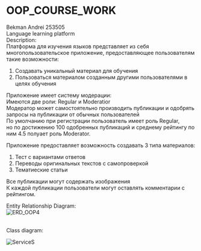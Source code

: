 # OOP_COURSE_WORK
Bekman Andrei 253505<br />
Language learning platform<br />
Description:<br />
Платформа для изучения языков представляет из себя многопользовательское приложение, предоставляющее пользователям такие возможности: <br />
1. Cоздавать уникальный материал для обучения<br />
2. Пользоваться материалом созданным другими пользователями в целях обучения<br />

Приложение имеет систему модерации:<br />
Имеются две роли: Regular и Moderatior<br />
Модератор может самостоятельно производить публикации и одобрять запросы на публикации от обычных пользователей<br />
По умолчанию при регистрации пользователь имеет роль Regular, <br />
но по достижению 100 одобренных публикаций и среднему рейтингу по ним 4.5 полуает роль Moderator.<br />

Приложение предоставляет возможность создавать 3 типа материалов: <br />
1. Тест с вариантами ответов<br />
2. Переводы оригинальных текстов с самопроверкой<br />
3. Тематиеские статьи<br />

Все публикации могут содержать изображения<br />
К каждой публикации пользователи могут оставлять комментарии с рейтингом.<br />

Entity Relationship Diagram:<br />
![ERD_OOP4](https://github.com/sirxvj/OOP_COURSE_WORK/assets/119608123/d52f795c-22d9-49b1-bd7b-94571026893a)

<br />
Class diagram:<br />

![ServiceS](https://github.com/sirxvj/OOP_COURSE_WORK/assets/119608123/e93176f5-9a6b-41d3-8cfc-0cf20bbd2d4d)
